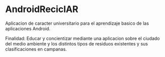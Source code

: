 # AndroidReciclAR

Aplicacion de caracter universitario para el aprendizaje basico de las aplicaciones Android.

Finalidad: Educar y concientizar mediante una aplicacion sobre el ciudado del medio ambiente y los distintos tipos de residuos existentes y sus clasificaciones en campanas.
